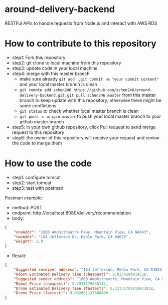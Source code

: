 # around-delivery-backend
RESTFul APIs to handle requests from Node.js and interact with AWS RDS

# How to contribute to this repository
- step1: Fork this repository
- step2: git clone to local machine from this repository
- step3: update code in your local machine
- step4: merge with this master branch
    - make sure already `git add .`,`git commit -m "your commit content"` and your local master branch is clean
    - `git remote add schen246 https://github.com/schen246/around-delivery-backend.git`, `git pull schen246 master` from this master branch to keep update with this repository, otherwise there might be some conflictions
    - `git status` to check whether local master branch is clean
    - `git push -u origin master` to push your local master branch to your github master branch
- step5: in your own github repository, click Pull request to send merge request to this repository
- step6: the owner of this repository will receive your request and review the code to merge them

# How to use the code
- step1: configure tomcat 
- step2: start tomcat 
- step3: test with postman

Postman example:
- method: POST
- endpoint: http://localhost:8080/delivery/recommendation
- body:
```json
{
    "oneAddr": "1600 Amphitheatre Pkwy, Mountain View, CA 94043",
    "twoAddr": "164 Jefferson Dr, Menlo Park, CA 94025",
    "weight": 2.0
}
```
- Result:
```json
{
    "Suggested receiver address": "164 Jefferson, Menlo Park, CA 94025-1115",
    "Robot Estimated Delivery Time (cheapest)": 0.8254294914528,
    "Suggested sender address": "1600 Amphitheatre, Mountain View, CA 94043-1351",
    "Robot Price (cheapest)": 5.2917179658112,
    "Drone Estimated Delivery Time (fastest)": 0.12731702819021018,
    "Drone Price (fastest)": 9.082681127608408
}
```
